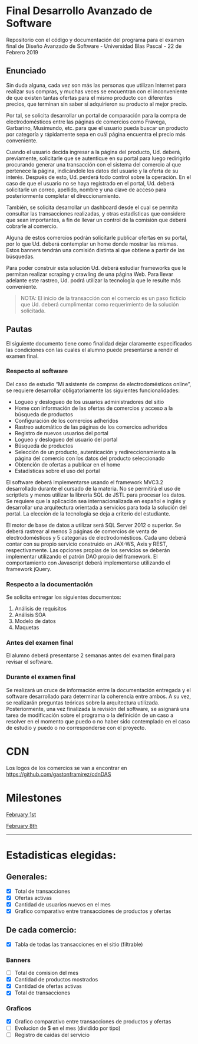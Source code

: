 # Final Desarrollo Avanzado de Software
Repositorio con el código y documentación del programa para el examen final de Diseño Avanzado de Software - Universidad Blas Pascal - 22 de Febrero 2019


## Enunciado
Sin duda alguna, cada vez son más las personas que utilizan Internet para realizar sus compras, y muchas veces se encuentran con el inconveniente de que existen tantas ofertas para el mismo producto con diferentes precios, que terminan sin saber si adquirieron su producto al mejor precio.

Por tal, se solicita desarrollar un portal de comparación para la compra de electrodomésticos entre las páginas de comercios como Fravega, Garbarino, Musimundo, etc. para que el usuario pueda buscar un producto por categoría y rápidamente sepa en cuál página encuentra el precio más conveniente.

Cuando el usuario decida ingresar a la página del producto, Ud. deberá, previamente, solicitarle que se autentique en su portal para luego redirigirlo procurando generar una transacción con el sistema del comercio al que pertenece la página, indicándole los datos del usuario y la oferta de su interés. Después de esto, Ud. perderá todo control sobre la operación. 
En el caso de que el usuario no se haya registrado en el portal, Ud. deberá solicitarle un correo, apellido, nombre y una clave de acceso para posteriormente completar el direccionamiento.

También, se solicita desarrollar un dashboard desde el cual se permita consultar las transacciones realizadas, y otras estadísticas que considere que sean importantes, a fin de llevar un control de la comisión que deberá cobrarle al comercio.

Alguna de estos comercios podrán solicitarle publicar ofertas en su portal, por lo que Ud. deberá contemplar un home donde mostrar las mismas. Estos banners tendrán una comisión distinta al que obtiene a partir de las búsquedas.

Para poder construir esta solución Ud. deberá estudiar frameworks que le permitan realizar scraping y crawling de una página Web. Para llevar adelante este rastreo, Ud. podrá utilizar la tecnología que le resulte más conveniente.

> NOTA: El inicio de la transacción con el comercio es un paso ficticio que Ud. deberá cumplimentar como requerimiento de la solución solicitada.

## Pautas
El siguiente documento tiene como finalidad dejar claramente especificados las condiciones con las cuales el alumno puede presentarse a rendir el examen final.

### Respecto al software
Del caso de estudio “Mi asistente de compras de electrodomésticos online”, se requiere desarrollar obligatoriamente las siguientes funcionalidades:
-	Logueo y deslogueo de los usuarios administradores del sitio
-	Home con información de las ofertas de comercios y acceso a la búsqueda de productos
-	Configuración de los comercios adheridos
-	Rastreo automático de las páginas de los comercios adheridos
-	Registro de nuevos usuarios del portal
-	Logueo y deslogueo del usuario del portal
-	Búsqueda de productos 
-	Selección de un producto, autenticación y redireccionamiento a la página del comercio con los datos del producto seleccionado
-	Obtención de ofertas a publicar en el home
-	Estadísticas sobre el uso del portal

El software deberá implementarse usando el framework MVC3.2 desarrollado durante el cursado de la materia. No se permitirá el uso de scriptlets y menos utilizar la librería SQL de JSTL para procesar los datos. Se requiere que la aplicación sea internacionalizada en español e inglés y desarrollar una arquitectura orientada a servicios para toda la solución del portal. La elección de la tecnología se deja a criterio del estudiante.

El motor de base de datos a utilizar será SQL Server 2012 o superior.
Se deberá rastrear al menos 3 páginas de comercios de venta de electrodomésticos y 5 categorías de electrodomésticos. Cada uno deberá contar con su propio servicio construido en JAX-WS, Axis y REST, respectivamente.
Las opciones propias de los servicios se deberán implementar utilizando el patrón DAO propio del framework. El comportamiento con Javascript deberá implementarse utilizando el framework jQuery. 

### Respecto a la documentación
Se solicita entregar los siguientes documentos:
1. Análisis de requisitos
2. Análisis SOA
3. Modelo de datos 
4. Maquetas

### Antes del examen final
El alumno deberá presentarse 2 semanas antes del examen final para revisar el software.

### Durante el examen final
Se realizará un cruce de información entre la documentación entregada y el software desarrollado para determinar la coherencia entre ambos. A su vez, se realizarán preguntas teóricas sobre la arquitectura utilizada.
Posteriormente, una vez finalizada la revisión del software, se asignará una tarea de modificación sobre el programa o la definición de un caso a resolver en el momento que puedo o no haber sido contemplado en el caso de estudio y puedo o no corresponderse con el proyecto.


# CDN
Los logos de los comercios se van a encontrar en https://github.com/gastonframirez/cdnDAS

# Milestones
[February 1st](https://github.com/gastonframirez/Final-DAS/milestone/1)

[February 8th](https://github.com/gastonframirez/Final-DAS/milestone/2)

***

# Estadisticas elegidas:
## Generales:
- [x] Total de transacciones
- [x] Ofertas activas
- [x] Cantidad de usuarios nuevos en el mes
- [x] Grafico comparativo entre transacciones de productos y ofertas

## De cada comercio:
- [x] Tabla de todas las transacciones en el sitio (filtrable)
### Banners
- [ ] Total de comision del mes
- [x] Cantidad de productos mostrados
- [x] Cantidad de ofertas activas
- [x] Total de transacciones

### Graficos
- [x] Grafico comparativo entre transacciones de productos y ofertas
- [ ] Evolucion de $ en el mes (dividido por tipo)
- [ ] Registro de caidas del servicio
